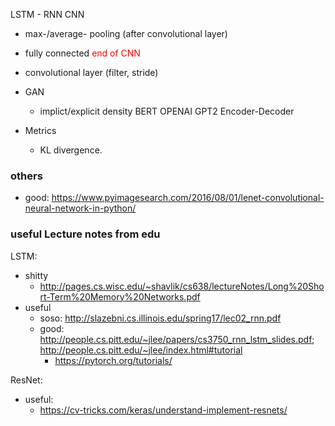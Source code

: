 LSTM - RNN
CNN
  - max-/average- pooling (after convolutional layer)
  - fully connected <font style='color:red'>end of CNN</font>
  - convolutional layer (filter, stride)
- GAN
  - implict/explicit density
BERT
OPENAI GPT2
Encoder-Decoder

- Metrics
  - KL divergence.



### others
- good: https://www.pyimagesearch.com/2016/08/01/lenet-convolutional-neural-network-in-python/

### useful Lecture notes from edu

LSTM:
  - shitty 
    - http://pages.cs.wisc.edu/~shavlik/cs638/lectureNotes/Long%20Short-Term%20Memory%20Networks.pdf
  - useful
    - soso: http://slazebni.cs.illinois.edu/spring17/lec02_rnn.pdf
    - good: http://people.cs.pitt.edu/~jlee/papers/cs3750_rnn_lstm_slides.pdf; http://people.cs.pitt.edu/~jlee/index.html#tutorial
      - https://pytorch.org/tutorials/

ResNet:
  - useful:
    - https://cv-tricks.com/keras/understand-implement-resnets/
